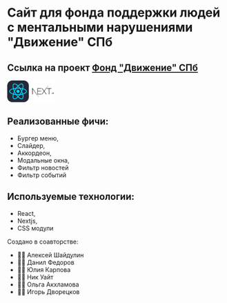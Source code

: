 # Сайт для фонда поддержки людей с ментальными нарушениями "Движение" СПб

## Ссылка на проект [Фонд "Движение" СПб]()

<div>
  <img src="https://raw.githubusercontent.com/tandpfun/skill-icons/a50fa57465e82a1147fa512fb3d64cc5902df578/icons/React-Dark.svg" title="React" alt="React" width="50" height="50"/>&nbsp;
  <img src="https://github.com/devicons/devicon/blob/master/icons/nextjs/nextjs-original-wordmark.svg" title="Nextjs" alt="Nextjs " width="50" height="50"/>&nbsp;
</div>

## Реализованные фичи: 
- Бургер меню,
- Слайдер,
- Аккордеон,
- Модальные окна,
- Фильтр новостей
- Фильтр событий

## Используемые технологии:
- React,
- Nextjs,
- CSS модули

Создано в соавторстве:
- 👨‍💻 Алексей Шайдулин
- 👨‍💻 Данил Федоров
- 👨‍💻 Юлия Карпова
- 👨‍💻 Ник Уайт
- 👨‍💻 Ольга Акхламова
- 👨‍💻 Игорь Дворецков
